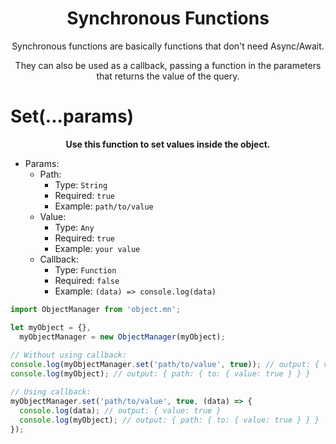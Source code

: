 <div align="center">
  <h1>Synchronous Functions</h1>
  <p>Synchronous functions are basically functions that don't need Async/Await.</p>
  <p>They can also be used as a callback, passing a function in the parameters that returns the value of the query.</p>
</div>

# Set(...params)
<p align="center"><strong>Use this function to set values inside the object.</strong></p>

- Params:
  - Path:
    - Type: `String`
    - Required: `true`
    - Example: `path/to/value`
  - Value:
    - Type: `Any`
    - Required: `true`
    - Example: `your value`
  - Callback:
    - Type: `Function`
    - Required: `false`
    - Example: `(data) => console.log(data)`

~~~javascript
import ObjectManager from 'object.mn';

let myObject = {},
  myObjectManager = new ObjectManager(myObject);
  
// Without using callback:
console.log(myObjectManager.set('path/to/value', true)); // output: { value: true }
console.log(myObject); // output: { path: { to: { value: true } } }

// Using callback:
myObjectManager.set('path/to/value', true, (data) => {
  console.log(data); // output: { value: true }
  console.log(myObject); // output: { path: { to: { value: true } } }
});
~~~